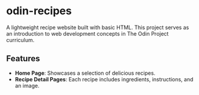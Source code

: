 # odin-recipes

A lightweight recipe website built with basic HTML. This project serves as an introduction to web development concepts in The Odin Project curriculum.

## Features

- **Home Page**: Showcases a selection of delicious recipes.
- **Recipe Detail Pages**: Each recipe includes ingredients, instructions, and an image.
